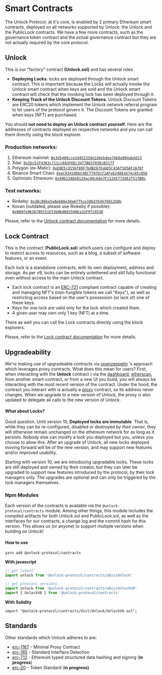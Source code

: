 # Smart Contracts

The Unlock Protocol, at it's core, is enabled by 2 primary Ethereum smart contracts, deployed on all networks supported by Unlock: the Unlock and the PublicLock contracts. We have a few more contracts, such as the governance token contract and the actual governance contract but they are not actually required by the core protocol.

## **Unlock**

This is our "factory" contract **(Unlock.sol)** and has several roles.

* **Deploying Locks**: locks are deployed through the Unlock smart contract. This is important because the Locks will actually invoke the Unlock smart contract when keys are sold and the Unlock smart contract will check that the invoking lock has been deployed through it.
* **Keeping Track of the Unlock Discount Tokens**. Unlock Discount Tokens are ERC20 tokens which implement the Unlock network referral program to let users of the protocol govern it. The Discount Tokens are granted when keys (NFT) are purchased.

You should **not need to deploy an Unlock contract yourself**. Here are the addresses of contracts deployed on respective networks and you can call them directly using the block explorer.

### Production networks:

1. Ethereum mainnet: [`0x3d5409cce1d45233de1d4ebdee74b8e004abdd13`](https://etherscan.io/address/0x3d5409cce1d45233de1d4ebdee74b8e004abdd13)
2. Xdai: [`0x1bc53f4303c711cc693F6Ec3477B83703DcB317f`](https://blockscout.com/xdai/mainnet/address/0x1bc53f4303c711cc693F6Ec3477B83703DcB317f)
3. Polygon (ex-Matic): [`0xE8E5cd156f89F7bdB267EabD5C43Af3d5AF2A78f`](https://polygonscan.com/address/0xE8E5cd156f89F7bdB267EabD5C43Af3d5AF2A78f)
4. Binance Smart Chain: [`0xeC83410DbC48C7797D2f2AFe624881674c65c856`](https://bscscan.com/address/0xeC83410DbC48C7797D2f2AFe624881674c65c856)
5. Optimistic Ethereum: [`0x99b1348a9129ac49c6de7F11245773dE2f51fB0c`](https://optimistic.etherscan.io/address/0x99b1348a9129ac49c6de7F11245773dE2f51fB0c)&#x20;

### Test networks:

* Rinkeby: [`0xd8c88be5e8eb88e38e6ff5ce186d764676012b0b`](https://rinkeby.etherscan.io/address/0xd8c88be5e8eb88e38e6ff5ce186d764676012b0b)
* Kovan (outdated, please use Rinkeby if possible): [`0x0B9fe963b789151E53b8bd601590Ea32F9f2453D`](https://kovan.etherscan.io/address/0x0B9fe963b789151E53b8bd601590Ea32F9f2453D)

Please, refer to the [Unlock contract documentation](unlock-api.md) for more details.

## **Lock Contract**

This is the contract (**PublicLock.sol**) which users can configure and deploy to restrict access to resources, such as a blog, a subset of software features, or an event.

Each lock is a standalone contracts, with its own deployment, address and storage. As per v9, locks can be entirely untethered and still fully functional even without access to the main Unlock contract.

* Each lock contract is an [ERC-721](https://eips.ethereum.org/EIPS/eip-721) compliant contract capable of creating and managing NFT's (non-fungible tokens we call "Keys"), as well as restricting access based on the user's possession (or lack of) one of these keys.
* Keys for one lock are valid only for the lock which created them.
* A given user may own only 1 key (NFT) at a time.

There as well you can call the Lock contracts directly using the block explorers.

Please, refer to the [Lock contract documentation](lock-api/) for more details.

## Upgradeability

We're making use of upgradeable contracts via [openzeppelin](https://docs.openzeppelin.com/cli/2.6/contracts-architecture) 's approach which leverages proxy contracts. What does this mean for users? First, when interacting with the **Unlock** contract ( via the [dashboard](https://app.unlock-protocol.com/dashboard/), [etherscan](https://etherscan.io/address/0x3d5409cce1d45233de1d4ebdee74b8e004abdd13#code), from another smart-contract, or from a new UI you build, you will always be interacting with the most recent version of the contract. Under the hood, the contract you interact with is actually a [proxy](https://github.com/OpenZeppelin/openzeppelin-sdk/blob/master/packages/lib/contracts/upgradeability/InitializableAdminUpgradeabilityProxy.sol) contract, so its address never changes. When we upgrade to a new version of Unlock, the proxy is also updated to delegate all calls to the new version of Unlock.

#### What about Locks?

Good question. Until version 10, **Deployed locks are immutable**. That is, while they can be re-configured, disabled or destroyed _by their owner_, they will otherwise remain unchanged on the ethereum network for as long as it persists. Nobody else can modify a lock you deployed but you, unless you choose to allow this. After an upgrade of Unlock, all new locks deployed moving forward will be of the new version, and may support new features and/or improved usability.

Starting with version 10, we are introducing upgradable locks. These locks are still deployed and owned by their creator, but they can later be upgraded to support new features introduced by the protocol, by their lock managers only. The upgrades are optional and can only be triggered by the lock managers themselves.

### Npm Modules

Each version of the contracts is available via the `@unlock-protocol/contracts` module. Among other things, this module includes the compiled artifacts for both Unlock.sol and PublicLock.sol, as well as the interfaces for our contracts, a change log and the commit hash for this version. This allows us (or anyone) to support multiple versions when building on Unlock!

#### How to use

```shell
yarn add @unlock-protocol/contracts
```

**With javascript**

```js
// get latest
import unlock from '@unlock-protocol/contracts/abis/Unlock'

// get previous versions
import unlock from '@unlock-protocol/contracts/abis/UnlockV0'
import { UnlockV0 } from '@unlock-protocol/contracts'
```

**With Solidity**

```solidity
import "@unlock-protocol/contracts/dist/Unlock/UnlockV0.sol";
```

## Standards

Other standards which Unlock adheres to are:

* [erc-1167](https://eips.ethereum.org/EIPS/eip-1167) - Minimal Proxy Contract
* [erc-165](https://eips.ethereum.org/EIPS/eip-165) - Standard Interface Detection
* [erc-712](https://eips.ethereum.org/EIPS/eip-712) - Ethereum typed structured data hashing and signing (**in progress**)
* [erc-20](https://eips.ethereum.org/EIPS/eip-20) - Token Standard (**in progress)**
